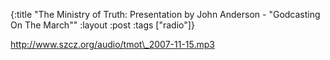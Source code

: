 {:title "The Ministry of Truth: Presentation by John Anderson - \"Godcasting On The March\""
:layout :post
:tags  ["radio"]}

<http://www.szcz.org/audio/tmot\_2007-11-15.mp3>

